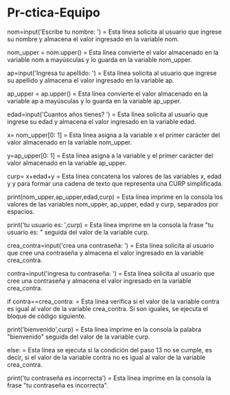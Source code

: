 # Pr-ctica-Equipo

nom=input('Escribe tu nombre: ') = Esta línea solicita al usuario que ingrese su nombre y almacena el valor ingresado en la variable nom.

nom_upper = nom.upper() = Esta línea convierte el valor almacenado en la variable nom a mayúsculas y lo guarda en la variable nom_upper. 

ap=input('Ingresa tu apellido: ') =  Esta línea solicita al usuario que ingrese su apellido y almacena el valor ingresado en la variable ap.

ap_upper = ap.upper() = Esta línea convierte el valor almacenado en la variable ap a mayúsculas y lo guarda en la variable ap_upper.

edad=input('Cuantos años tienes? ') =  Esta línea solicita al usuario que ingrese su edad y almacena el valor ingresado en la variable edad.

x= nom_upper[0: 1] = Esta línea asigna a la variable x el primer carácter del valor almacenado en la variable nom_upper.

y=ap_upper[0: 1] =  Esta línea asigna a la variable y el primer carácter del valor almacenado en la variable ap_upper.

curp= x+edad+y = Esta línea concatena los valores de las variables x, edad y y para formar una cadena de texto que representa una CURP simplificada.

print(nom_upper,ap_upper,edad,curp) = Esta línea imprime en la consola los valores de las variables nom_upper, ap_upper, edad y curp, separados por espacios.

print('tu usuario es: ',curp) = Esta línea imprime en la consola la frase "tu usuario es: " seguida del valor de la variable curp.

crea_contra=input('crea una contraseña: ') = Esta línea solicita al usuario que cree una contraseña y almacena el valor ingresado en la variable crea_contra.

contra=input('ingresa tu contraseña: ') = Esta línea solicita al usuario que cree una contraseña y almacena el valor ingresado en la variable crea_contra.

if contra==crea_contra: = Esta línea verifica si el valor de la variable contra es igual al valor de la variable crea_contra. Si son iguales, se ejecuta el bloque de código siguiente.

 print('bienvenido',curp) = Esta línea imprime en la consola la palabra "bienvenido" seguida del valor de la variable curp.
 
else: = Esta línea se ejecuta si la condición del paso 13 no se cumple, es decir, si el valor de la variable contra no es igual al valor de la variable crea_contra.

 print('tu contraseña es incorrecta') = Esta línea imprime en la consola la frase "tu contraseña es incorrecta".

